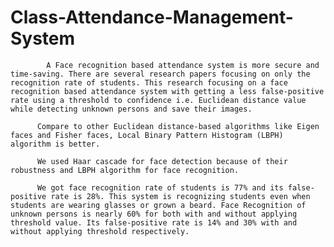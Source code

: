 # Class-Attendance-Management-System
            A Face recognition based attendance system is more secure and time-saving. There are several research papers focusing on only the recognition rate of students. This research focusing on a face recognition based attendance system with getting a less false-positive rate using a threshold to confidence i.e. Euclidean distance value while detecting unknown persons and save their images.

          Compare to other Euclidean distance-based algorithms like Eigen faces and Fisher faces, Local Binary Pattern Histogram (LBPH) algorithm is better.

          We used Haar cascade for face detection because of their robustness and LBPH algorithm for face recognition.

          We got face recognition rate of students is 77% and its false-positive rate is 28%. This system is recognizing students even when students are wearing glasses or grown a beard. Face Recognition of unknown persons is nearly 60% for both with and without applying threshold value. Its false-positive rate is 14% and 30% with and without applying threshold respectively.
